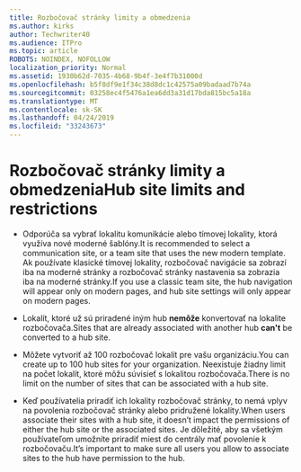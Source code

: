 ```yaml
---
title: Rozbočovač stránky limity a obmedzenia
ms.author: kirks
author: Techwriter40
ms.audience: ITPro
ms.topic: article
ROBOTS: NOINDEX, NOFOLLOW
localization_priority: Normal
ms.assetid: 1930b62d-7035-4b68-9b4f-3e4f7b31000d
ms.openlocfilehash: b5f8df9e1f34c38d8dc1c42575a09badaad7b74a
ms.sourcegitcommit: 03258ec4f5476a1ea6dd3a31d17bda815bc5a18a
ms.translationtype: MT
ms.contentlocale: sk-SK
ms.lasthandoff: 04/24/2019
ms.locfileid: "33243673"
---
```

# <a name="hub-site-limits-and-restrictions"></a><span data-ttu-id="00dd3-102">Rozbočovač stránky limity a obmedzenia</span><span class="sxs-lookup"><span data-stu-id="00dd3-102">Hub site limits and restrictions</span></span>


- <span data-ttu-id="00dd3-103">Odporúča sa vybrať lokalitu komunikácie alebo tímovej lokality, ktorá využíva nové moderné šablóny.</span><span class="sxs-lookup"><span data-stu-id="00dd3-103">It is recommended to select a communication site, or a team site that uses the new modern template.</span></span> <span data-ttu-id="00dd3-104">Ak používate klasické tímovej lokality, rozbočovač navigácie sa zobrazí iba na moderné stránky a rozbočovač stránky nastavenia sa zobrazia iba na moderné stránky.</span><span class="sxs-lookup"><span data-stu-id="00dd3-104">If you use a classic team site, the hub navigation will appear only on modern pages, and hub site settings will only appear on modern pages.</span></span>


- <span data-ttu-id="00dd3-105">Lokalít, ktoré už sú priradené iným hub **nemôže** konvertovať na lokalite rozbočovača.</span><span class="sxs-lookup"><span data-stu-id="00dd3-105">Sites that are already associated with another hub **can't** be converted to a hub site.</span></span>


- <span data-ttu-id="00dd3-106">Môžete vytvoriť až 100 rozbočovač lokalít pre vašu organizáciu.</span><span class="sxs-lookup"><span data-stu-id="00dd3-106">You can create up to 100 hub sites for your organization.</span></span> <span data-ttu-id="00dd3-107">Neexistuje žiadny limit na počet lokalít, ktoré môžu súvisieť s lokalitou rozbočovača.</span><span class="sxs-lookup"><span data-stu-id="00dd3-107">There is no limit on the number of sites that can be associated with a hub site.</span></span>


- <span data-ttu-id="00dd3-108">Keď používatelia priradiť ich lokality rozbočovač stránky, to nemá vplyv na povolenia rozbočovač stránky alebo pridružené lokality.</span><span class="sxs-lookup"><span data-stu-id="00dd3-108">When users associate their sites with a hub site, it doesn’t impact the permissions of either the hub site or the associated sites.</span></span> <span data-ttu-id="00dd3-109">Je dôležité, aby sa všetkým používateľom umožníte priradiť miest do centrály mať povolenie k rozbočovaču.</span><span class="sxs-lookup"><span data-stu-id="00dd3-109">It’s important to make sure all users you allow to associate sites to the hub have permission to the hub.</span></span>


